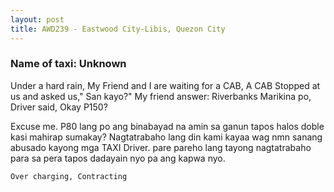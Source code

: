 ```yaml
---
layout: post
title: AWD239 - Eastwood City-Libis, Quezon City
---
```


### Name of taxi: Unknown

Under a hard rain, My Friend and I are waiting for a CAB, A CAB Stopped at us and asked us," San kayo?"  My friend answer: Riverbanks Marikina po, Driver said, Okay P150?

Excuse me. P80 lang po ang binabayad na amin sa ganun tapos halos doble kasi mahirap sumakay? Nagtatrabaho lang din kami kayaa wag nmn sanang abusado kayong mga TAXI Driver. pare pareho lang tayong nagtatrabaho para sa pera tapos dadayain nyo pa ang kapwa nyo. 

```Over charging, Contracting```
